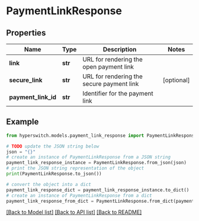 # PaymentLinkResponse


## Properties

Name | Type | Description | Notes
------------ | ------------- | ------------- | -------------
**link** | **str** | URL for rendering the open payment link | 
**secure_link** | **str** | URL for rendering the secure payment link | [optional] 
**payment_link_id** | **str** | Identifier for the payment link | 

## Example

```python
from hyperswitch.models.payment_link_response import PaymentLinkResponse

# TODO update the JSON string below
json = "{}"
# create an instance of PaymentLinkResponse from a JSON string
payment_link_response_instance = PaymentLinkResponse.from_json(json)
# print the JSON string representation of the object
print(PaymentLinkResponse.to_json())

# convert the object into a dict
payment_link_response_dict = payment_link_response_instance.to_dict()
# create an instance of PaymentLinkResponse from a dict
payment_link_response_from_dict = PaymentLinkResponse.from_dict(payment_link_response_dict)
```
[[Back to Model list]](../README.md#documentation-for-models) [[Back to API list]](../README.md#documentation-for-api-endpoints) [[Back to README]](../README.md)



